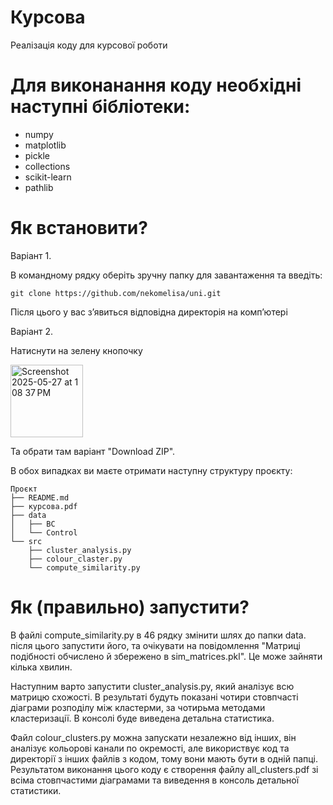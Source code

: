 # Курсова
Реалізація коду для курсової роботи

# Для виконанання коду необхідні наступні бібліотеки:

- numpy
- matplotlib
- pickle
- collections
- scikit-learn
- pathlib

# Як встановити?
Варіант 1. 

В командному рядку оберіть зручну папку для завантаження та введіть: 

```git clone https://github.com/nekomelisa/uni.git```

Після цього у вас зʼявиться відповідна директорія на компʼютері

Варіант 2.

Натиснути на зелену кнопочку 

<img width="116" alt="Screenshot 2025-05-27 at 1 08 37 PM" src="https://github.com/user-attachments/assets/10d3c8d8-947a-400e-a47a-ed47f41f9cc9" />

Та обрати там варіант "Download ZIP". 

В обох випадках ви маєте отримати наступну структуру проєкту:
  
```text
Проєкт
├── README.md
├── курсова.pdf
├── data
│   ├── BC
│   └── Control
└── src
    ├── cluster_analysis.py
    ├── colour_claster.py
    └── compute_similarity.py
```

# Як (правильно) запустити?
В файлі compute_similarity.py в 46 рядку змінити шлях до папки data. після цього запустити його, та очікувати на повідомлення "Матриці подібності обчислено й збережено в sim_matrices.pkl". Це може зайняти кілька хвилин. 

Наступним варто запустити cluster_analysis.py, який аналізує всю матрицю схожості. В результаті будуть показані чотири стовпчасті діаграми розподілу між кластерми, за чотирьма методами кластеризації. В консолі буде виведена детальна статистика. 

Файл colour_clusters.py можна запускати незалежно від інших, він аналізує кольорові канали по окремості, але використвує код та директорії з інших файлів з кодом, тому вони мають бути в одній папці. Результатом виконання цього коду є створення файлу all_clusters.pdf зі всіма стовпчастими діаграмами та виведення в консоль детальної статистики. 
